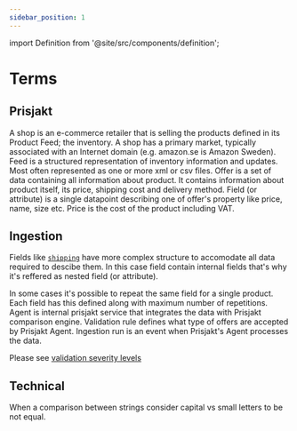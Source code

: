 ```yaml
---
sidebar_position: 1
---
```


import Definition from '@site/src/components/definition';

# Terms

## Prisjakt

<Definition id="term_shop" title="Shop">
    A shop is an e-commerce retailer that is selling the products defined in its Product Feed; the inventory. A shop has a primary market, typically associated with an Internet domain (e.g. amazon.se is Amazon Sweden).
</Definition>

<Definition id="term_feed" title="Feed">
    Feed is a structured representation of inventory information and updates. Most often represented as one or more xml or csv files.
</Definition>

<Definition id="term_offer" title="Offer">
    Offer is a set of data containing all information about product. It contains information about product itself, its price, shipping cost and delivery method.
</Definition>

<Definition id="term_field" title="Field">
    Field (or attribute) is a single datapoint describing one of offer's property like price, name, size etc.
</Definition>

<Definition id="term_price" title="Price">
    Price is the cost of the product including VAT. 
</Definition>



## Ingestion


<Definition id="term_nested" title="Nested">

Fields like [`shipping`](/fields/shipping.md) have more complex structure to accomodate all data required to descibe them. In this case field contain internal fields that's why it's reffered as nested field (or attribute).
    
</Definition>


<Definition id="term_repeatable" title="Repeatable">
    In some cases it's possible to repeat the same field for a single product. Each field has this defined along with maximum number of repetitions. 
</Definition>

<Definition id="term_agent" title="Agent">
    Agent is internal prisjakt service that integrates the data with Prisjakt comparison engine.
</Definition>


<Definition id="term_validation_rule" title="Validation  Rule">
    Validation rule defines what type of offers are accepted by Prisjakt Agent.
</Definition>


<Definition id="term_ingestion_run" title="Ingestion Run">
    Ingestion run is an event when Prisjakt's Agent processes the data.
</Definition>


<Definition id="term_severity" title="Severity">

Please see [validation severity levels](/terminology/severity-levels.md)

</Definition>

## Technical

<Definition id="term_case_sensitive" title="Case Sensitive">
    When a comparison between strings consider capital vs small letters to be not equal.
</Definition>

